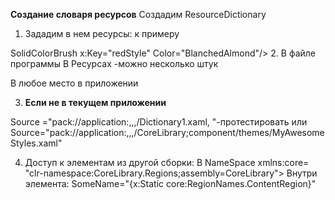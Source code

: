  **Создание словаря ресурсов**
 Создадим ResourceDictionary
1. Зададим в нем ресурсы: 
к примеру 
<ResourceDictionary>
 SolidColorBrush x:Key="redStyle" Color="BlanchedAlmond"/>
</ResourceDictionary>
2. В файле программы 
В Ресурсах
 <Application.Resources>
     <ResourceDictionary>
            <ResourceDictionary.MergedDictionaries>
                <ResourceDictionary Source="Dictionary.xaml"/>-можно несколько штук
            </ResourceDictionary.MergedDictionaries>
        </ResourceDictionary>
 </Application.Resources>
 
 В любое место в приложении
 <ListBox ItemsSource="{StaticResource phones}"/>
 
 3. **Если не в текущем приложении** 

 Source ="pack://application:,,,/Dictionary1.xaml, "-протестировать
 или 
 Source="pack://application:,,,/CoreLibrary;component/themes/MyAwesomeStyles.xaml"
 
 4. Доступ к элементам из другой сборки:
В NameSpace
xmlns:core=
"clr-namespace:CoreLibrary.Regions;assembly=CoreLibrary">
Внутри элемента:
SomeName="{x:Static core:RegionNames.ContentRegion}"